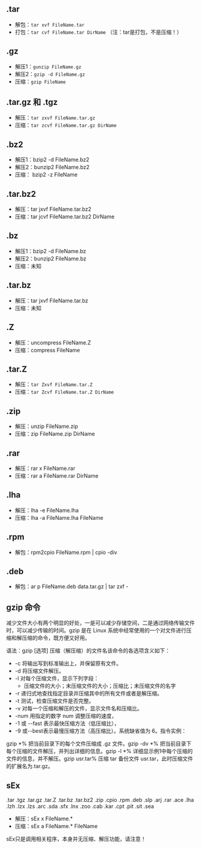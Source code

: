 ## .tar 
- 解包：`tar xvf FileName.tar`
- 打包：`tar cvf FileName.tar DirName`
（注：tar是打包，不是压缩！）


## .gz
- 解压1：`gunzip FileName.gz`
- 解压2：`gzip -d FileName.gz`
- 压缩：`gzip FileName`

## .tar.gz 和 .tgz
- 解压：`tar zxvf FileName.tar.gz`
- 压缩：`tar zcvf FileName.tar.gz DirName`


## .bz2
- 解压1：bzip2 -d FileName.bz2
- 解压2：bunzip2 FileName.bz2
- 压缩： bzip2 -z FileName

## .tar.bz2
- 解压：tar jxvf FileName.tar.bz2
- 压缩：tar jcvf FileName.tar.bz2 DirName


## .bz
- 解压1：bzip2 -d FileName.bz
- 解压2：bunzip2 FileName.bz
- 压缩：未知

## .tar.bz
- 解压：tar jxvf FileName.tar.bz
- 压缩：未知


## .Z
- 解压：uncompress FileName.Z
- 压缩：compress FileName

## .tar.Z
- 解压：`tar Zxvf FileName.tar.Z`
- 压缩：`tar Zcvf FileName.tar.Z DirName`


## .zip
- 解压：unzip FileName.zip
- 压缩：zip FileName.zip DirName


## .rar
- 解压：rar x FileName.rar
- 压缩：rar a FileName.rar DirName


## .lha
- 解压：lha -e FileName.lha
- 压缩：lha -a FileName.lha FileName


## .rpm
- 解包：rpm2cpio FileName.rpm | cpio -div

## .deb
- 解包：ar p FileName.deb data.tar.gz | tar zxf -

## gzip 命令 
减少文件大小有两个明显的好处，一是可以减少存储空间，二是通过网络传输文件时，可以减少传输的时间。gzip 是在 Linux 系统中经常使用的一个对文件进行压缩和解压缩的命令，既方便又好用。

语法：gzip [选项] 压缩（解压缩）的文件名该命令的各选项含义如下：

- -c 将输出写到标准输出上，并保留原有文件。
- -d 将压缩文件解压。
- -l 对每个压缩文件，显示下列字段：
   - 压缩文件的大小；未压缩文件的大小；压缩比；未压缩文件的名字
- -r 递归式地查找指定目录并压缩其中的所有文件或者是解压缩。
- -t 测试，检查压缩文件是否完整。
- -v 对每一个压缩和解压的文件，显示文件名和压缩比。
- -num 用指定的数字 num 调整压缩的速度，
- -1 或 --fast 表示最快压缩方法（低压缩比），
- -9 或--best表示最慢压缩方法（高压缩比）。系统缺省值为 6。指令实例：

gzip *% 把当前目录下的每个文件压缩成 .gz 文件。gzip -dv *% 把当前目录下每个压缩的文件解压，并列出详细的信息。gzip -l *% 详细显示例1中每个压缩的文件的信息，并不解压。gzip usr.tar% 压缩 tar 备份文件 usr.tar，此时压缩文件的扩展名为.tar.gz。


## sEx

.tar .tgz .tar.gz .tar.Z .tar.bz .tar.bz2 .zip .cpio .rpm .deb .slp .arj .rar .ace .lha .lzh .lzx .lzs .arc .sda .sfx .lnx .zoo .cab .kar .cpt .pit .sit .sea
- 解压：sEx x FileName.*
- 压缩：sEx a FileName.* FileName

sEx只是调用相关程序，本身并无压缩、解压功能，请注意！